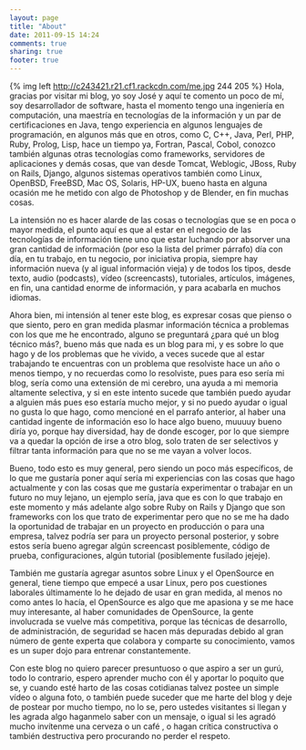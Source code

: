 ```yaml
---
layout: page
title: "About"
date: 2011-09-15 14:24
comments: true
sharing: true
footer: true
---
```


{% img left http://c243421.r21.cf1.rackcdn.com/me.jpg 244 205 %}
Hola, gracias por visitar mi blog, yo soy José y aquí te comento un poco de mí, soy desarrollador de software, hasta el momento tengo una ingeniería en computación, una maestría en tecnologías de la información y un par de certificaciones en Java, tengo experiencia en algunos lenguajes de programación, en algunos más que en otros, como C, C++, Java, Perl, PHP, Ruby, Prolog, Lisp, hace un tiempo ya, Fortran, Pascal, Cobol, conozco también algunas otras tecnologías como frameworks, servidores de aplicaciones y demás cosas, que van desde Tomcat, Weblogic, JBoss, Ruby on Rails, Django, algunos sistemas operativos también como Linux, OpenBSD, FreeBSD, Mac OS, Solaris, HP-UX, bueno hasta en alguna ocasión me he metido con algo de Photoshop y de Blender, en fin muchas cosas.

La intensión no es hacer alarde de las cosas o tecnologías que se en poca o mayor medida, el punto aquí es que al estar en el negocio de las tecnologías de información tiene uno que estar luchando por absorver una gran cantidad de información (por eso la lista del primer párrafo) día con día, en tu trabajo, en tu negocio, por iniciativa propia, siempre hay información nueva (y al igual información vieja) y de todos los tipos, desde texto, audio (podcasts), vídeo (screencasts), tutoriales, artículos, imágenes, en fin, una cantidad enorme de información, y para acabarla en muchos idiomas.

Ahora bien, mi intensión al tener este blog, es expresar cosas que pienso o que siento, pero en gran medida plasmar información técnica a problemas con los que me he encontrado, alguno se preguntará ¿para qué un blog técnico más?, bueno más que nada es un blog para mi, y es sobre lo que hago y de los problemas que he vivido, a veces sucede que al estar trabajando te encuentras con un problema que resolviste hace un año o menos tiempo, y no recuerdas como lo resolviste, pues para eso sería mi blog, sería como una extensión de mi cerebro, una ayuda a mi memoria altamente selectiva, y si en este intento sucede que también puedo ayudar a alguien más pues eso estaría mucho mejor, y si no puedo ayudar o igual no gusta lo que hago, como mencioné en el parrafo anterior, al haber una cantidad ingente de información eso lo hace algo bueno, muuuuy bueno diría yo, porque hay diversidad, hay de donde escoger, por lo que siempre va a quedar la opción de irse a otro blog, solo traten de ser selectivos y filtrar tanta información para que no se me vayan a volver locos.

Bueno, todo esto es muy general, pero siendo un poco más específicos, de lo que me gustaría poner aquí sería mi experiencias con las cosas que hago actualmente y con las cosas que me gustaría experimentar o trabajar en un futuro no muy lejano, un ejemplo sería, java que es con lo que trabajo en este momento y más adelante algo sobre Ruby on Rails y Django que son frameworks con los que trato de experimentar pero que no se me ha dado la oportunidad de trabajar en un proyecto en producción o para una empresa, talvez podría ser para un proyecto personal posterior, y sobre estos sería bueno agregar algún screencast posiblemente, código de prueba, configuraciones, algún tutorial (posiblemente fusilado jejeje).

También me gustaría agregar asuntos sobre Linux y el OpenSource en general, tiene tiempo que empecé a usar Linux, pero pos cuestiones laborales últimamente lo he dejado de usar en gran medida, al menos no como antes lo hacía, el OpenSource es algo que me apasiona y se me hace muy interesante, al haber comunidades de OpenSource, la gente involucrada se vuelve más competitiva, porque las técnicas de desarrollo, de administración, de seguridad se hacen más depuradas debido al gran número de gente experta que colabora y comparte su conocimiento, vamos es un super dojo para entrenar constantemente.

Con este blog no quiero parecer presuntuoso o que aspiro a ser un gurú, todo lo contrario, espero aprender mucho con él y aportar lo poquito que se, y cuando esté harto de las cosas cotidianas talvez postee un simple vídeo o alguna foto, o también puede suceder que me harte del blog y deje de postear por mucho tiempo, no lo se, pero ustedes visitantes si llegan y les agrada algo haganmelo saber con un mensaje, o igual si les agradó mucho invítenme una cerveza o un café  , o hagan crítica constructiva o también destructiva pero procurando no perder el respeto.

<script type="text/javascript">
  var custom_disqus_url = 'http://www.jcastaneyra.com/about/';
</script>
